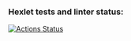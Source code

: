 ### Hexlet tests and linter status:
[![Actions Status](https://github.com/veyurievna/frontend-project-11/workflows/hexlet-check/badge.svg)](https://github.com/veyurievna/frontend-project-11/actions)